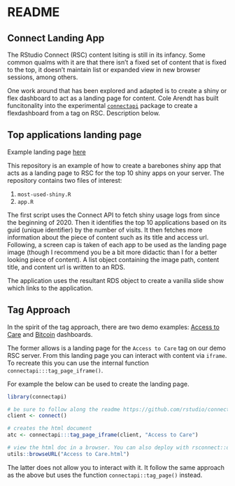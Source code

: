 README
================

## Connect Landing App

The RStudio Connect (RSC) content lsiting is still in its infancy. Some
common qualms with it are that there isn’t a fixed set of content that
is fixed to the top, it doesn’t maintain list or expanded view in new
browser sessions, among others.

One work around that has been explored and adapted is to create a shiny
or flex dashboard to act as a landing page for content. Cole Arendt has
built funcitonality into the experimental
[`connectapi`](https://github.com/rstudio/connectapi) package to create
a flexdashboard from a tag on RSC. Description below.

## Top applications landing page

Example landing page
[here](https://colorado.rstudio.com/rsc/top-10-shiny/)

This repository is an example of how to create a barebones shiny app
that acts as a landing page to RSC for the top 10 shiny apps on your
server. The repository contains two files of interest:

1.  `most-used-shiny.R`
2.  `app.R`

The first script uses the Connect API to fetch shiny usage logs from
since the beginning of 2020. Then it identifies the top 10 applications
based on its guid (unique identifier) by the number of visits. It then
fetches more information about the piece of content such as its title
and access url. Following, a screen cap is taken of each app to be used
as the landing page image (though I recommend you be a bit more didactic
than I for a better looking piece of content). A list object containing
the image path, content title, and content url is written to an RDS.

The application uses the resultant RDS object to create a vanilla slide
show which links to the application.

## Tag Approach

In the spirit of the tag approach, there are two demo examples: [Access
to
Care](https://colorado.rstudio.com/rsc/access-to-care/landing/Access%20to%20Care.html#access-to-care---dashboard)
and [Bitcoin](https://colorado.rstudio.com/rsc/bitcoin_tag/) dashboards.

The former allows is a landing page for the `Access to Care` tag on our
demo RSC server. From this landing page you can interact with content
via `iframe`. To recreate this you can use the internal function
`connectapi:::tag_page_iframe()`.

For example the below can be used to create the landing page.

``` r
library(connectapi)

# be sure to follow along the readme https://github.com/rstudio/connectapi for setting your environment variables 
client <- connect() 

# creates the html document
atc <- connectapi:::tag_page_iframe(client, "Access to Care")

# view the html doc in a browser. You can also deploy with rsconnect::deploySite()
utils::browseURL("Access to Care.html")
```

The latter does not allow you to interact with it. It follow the same
approach as the above but uses the function `connectapi::tag_page()`
instead.
